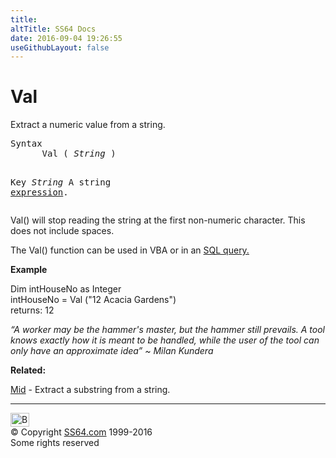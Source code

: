 ```yaml
---
title:
altTitle: SS64 Docs
date: 2016-09-04 19:26:55
useGithubLayout: false
---
```

<!-- #BeginLibraryItem "/Library/head_access.lbi" --><!-- #EndLibraryItem --><h1>Val</h1>
<p>  Extract a numeric value from a string.</p>
<pre>Syntax
      Val ( <i>String</i> )

Key
   <i>String</i>   A string <a href="stringexpression.html">expression</a>.</pre>
<p> Val() will stop reading the string at the first non-numeric character. This does not include spaces.</p>
<p>The Val() function can be used in VBA or in an <a href="syntax-functions.html">SQL query.</a> </p>
<p><b>Example</b></p>
<p><span class="code">Dim intHouseNo as Integer <br>
intHouseNo = Val ("12 Acacia Gardens")<br>
</span>returns:<span class="code"> 12</span></p>
<p class="quote"><i>“A worker may be the hammer's master, but the hammer still prevails. A tool knows exactly how it is meant to be handled, while the user of the tool can only have an approximate idea” ~ Milan Kundera</i></p>
<p><b>Related:</b></p>
<p><a href="mid.html">Mid</a> - Extract a substring from a string.</p><!-- #BeginLibraryItem "/Library/foot_access.lbi" --><p>
<!-- access -->

<hr>
<div id="bl" class="footer"><a href="val.html#"><img src="../images/top.png" width="30" height="22" alt="Back to the Top"></a></div>
<div id="br" class="footer, tagline">© Copyright <a href="http://ss64.com/">SS64.com</a> 1999-2016<br>
Some rights reserved</div><!-- #EndLibraryItem -->


